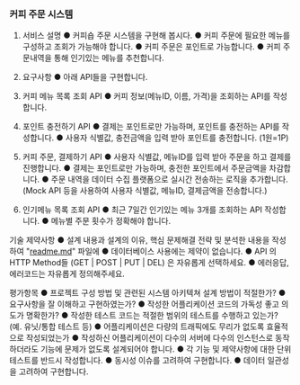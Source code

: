 ### 커피 주문 시스템

1. 서비스 설명
   ● 커피숍 주문 시스템을 구현해 봅시다.
   ● 커피 주문에 필요한 메뉴를 구성하고 조회가 가능해야 합니다.
   ● 커피 주문은 포인트로 가능합니다.
   ● 커피 주문내역을 통해 인기있는 메뉴를 추천합니다.

2. 요구사항
   ● 아래 API들을 구현합니다.

3. 커피 메뉴 목록 조회 API
   ● 커피 정보(메뉴ID, 이름, 가격)을 조회하는 API를 작성합니다.
4. 포인트 충전하기 API
   ● 결제는 포인트로만 가능하며, 포인트를 충전하는 API를 작성합니다.
   ● 사용자 식별값, 충전금액을 입력 받아 포인트를 충전합니다. (1원=1P)
5. 커피 주문, 결제하기 API
   ● 사용자 식별값, 메뉴ID를 입력 받아 주문을 하고 결제를 진행합니다.
   ● 결제는 포인트로만 가능하며, 충전한 포인트에서 주문금액을 차감합니다.
   ● 주문 내역을 데이터 수집 플랫폼으로 실시간 전송하는 로직을 추가합니다.
   (Mock API 등을 사용하여 사용자 식별값, 메뉴ID, 결제금액을 전송합니다.)
6. 인기메뉴 목록 조회 API
   ● 최근 7일간 인기있는 메뉴 3개를 조회하는 API 작성합니다.
   ● 메뉴별 주문 횟수가 정확해야 합니다.

기술 제약사항
● 설계 내용과 설계의 이유, 핵심 문제해결 전략 및 분석한 내용을 작성하여 "[readme.md](http://readme.md/)" 파일에
● 데이터베이스 사용에는 제약이 없습니다.
● API 의 HTTP Method들 (GET | POST | PUT | DEL) 은 자유롭게 선택하세요.
● 에러응답, 에러코드는 자유롭게 정의해주세요.

평가항목
● 프로젝트 구성 방법 및 관련된 시스템 아키텍쳐 설계 방법이 적절한가?
● 요구사항을 잘 이해하고 구현하였는가?
● 작성한 어플리케이션 코드의 가독성 좋고 의도가 명확한가?
● 작성한 테스트 코드는 적절한 범위의 테스트를 수행하고 있는가? (예. 유닛/통합 테스트 등)
● 어플리케이션은 다량의 트래픽에도 무리가 없도록 효율적으로 작성되었는가
● 작성하신 어플리케이션이 다수의 서버에 다수의 인스턴스로 동작하더라도 기능에 문제가 없도록
설계되어야 합니다.
● 각 기능 및 제약사항에 대한 단위테스트를 반드시 작성합니다.
● 동시성 이슈를 고려하여 구현합니다.
● 데이터 일관성을 고려하여 구현합니다.

